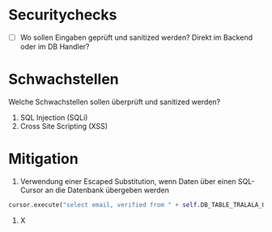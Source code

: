 # Securitychecks
- [ ] Wo sollen Eingaben geprüft und sanitized werden? Direkt im Backend oder im DB Handler?


# Schwachstellen

Welche Schwachstellen sollen überprüft und sanitized werden?

1. SQL Injection (SQLi)
1. Cross Site Scripting (XSS)

# Mitigation

1. Verwendung einer Escaped Substitution, wenn Daten über einen SQL-Cursor an die Datenbank übergeben werden

```python
cursor.execute("select email, verified from " + self.DB_TABLE_TRALALA_USERS + " where verification_token=\"%s\"", (token,))
```

1. X